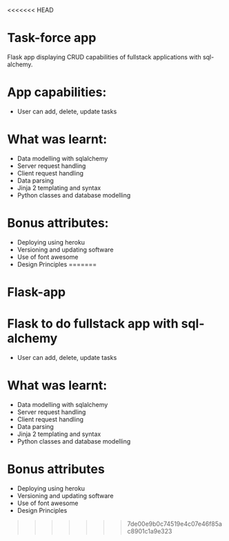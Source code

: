 <<<<<<< HEAD
# Task-force app
  
  Flask app displaying CRUD capabilities of fullstack applications with sql-alchemy.

# App capabilities:
- User can add, delete, update tasks

# What was learnt:
- Data modelling with sqlalchemy
- Server request handling 
- Client request handling
- Data parsing
- Jinja 2 templating and syntax
- Python classes and database modelling

# Bonus attributes:
- Deploying using heroku
- Versioning and updating software
- Use of font awesome
- Design Principles
=======
# Flask-app

# Flask to do fullstack app with sql-alchemy
- User can add, delete, update tasks

# What was learnt:
- Data modelling with sqlalchemy
- Server request handling 
- Client request handling
- Data parsing
- Jinja 2 templating and syntax
- Python classes and database modelling

# Bonus attributes
- Deploying using heroku
- Versioning and updating software
- Use of font awesome
- Design Principles


>>>>>>> 7de00e9b0c74519e4c07e46f85ac8901c1a9e323
